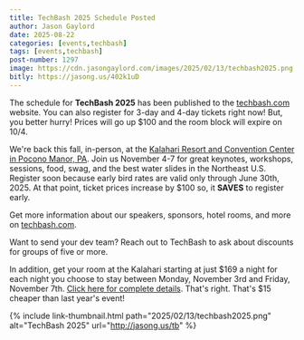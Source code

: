 ```yaml
---
title: TechBash 2025 Schedule Posted
author: Jason Gaylord
date: 2025-08-22
categories: [events,techbash]
tags: [events,techbash]
post-number: 1297
image: https://cdn.jasongaylord.com/images/2025/02/13/techbash2025.png
bitly: https://jasong.us/402k1uD
---
```


The schedule for **TechBash 2025** has been published to the [techbash.com](https://jasong.us/43XkZtc) website. You can also register for 3-day and 4-day tickets right now! But, you better hurry! Prices will go up $100 and the room block will expire on 10/4. 

We're back this fall, in-person, at the [Kalahari Resort and Convention Center in Pocono Manor, PA](https://jasong.us/hotelreg). Join us November 4-7 for great keynotes, workshops, sessions, food, swag, and the best water slides in the Northeast U.S. Register soon because early bird rates are valid only through June 30th, 2025. At that point, ticket prices increase by $100 so, it **SAVES** to register early.

Get more information about our speakers, sponsors, hotel rooms, and more on [techbash.com](https://jasong.us/tb).

Want to send your dev team? Reach out to TechBash to ask about discounts for groups of five or more.

In addition, get your room at the Kalahari starting at just $169 a night for each night you choose to stay between Monday, November 3rd and Friday, November 7th. [Click here for complete details](https://jasong.us/hotelreg). That's right. That's $15 cheaper than last year's event!

{% include link-thumbnail.html path="2025/02/13/techbash2025.png" alt="TechBash 2025" url="http://jasong.us/tb" %}